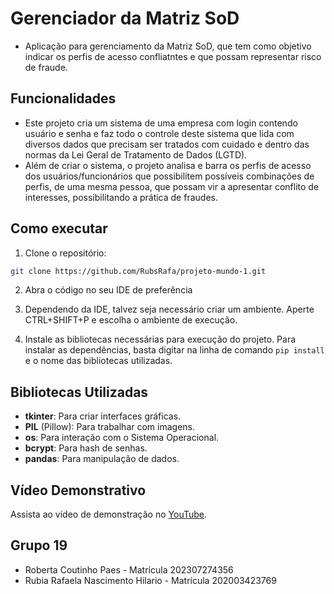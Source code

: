 # Gerenciador da Matriz SoD

- Aplicação para gerenciamento da Matriz SoD, que tem como objetivo indicar os perfis de acesso confliatntes e que possam representar risco de fraude.

## Funcionalidades

- Este projeto cria um sistema de uma empresa com login contendo usuário e senha e faz todo o controle deste sistema que lida com diversos dados que precisam ser tratados com cuidado e dentro das normas da Lei Geral de Tratamento de Dados (LGTD).
- Além de criar o sistema, o projeto analisa e barra os perfis de acesso dos usuários/funcionários que possibilitem possíveis combinações de perfis, de uma mesma pessoa, que possam vir a apresentar conflito de interesses, possibilitando a prática de fraudes.

## Como executar
1. Clone o repositório: 
```bash
git clone https://github.com/RubsRafa/projeto-mundo-1.git
```

2. Abra o código no seu IDE de preferência

3. Dependendo da IDE, talvez seja necessário criar um ambiente. Aperte CTRL+SHIFT+P e escolha o ambiente de execução.

3. Instale as bibliotecas necessárias para execução do projeto. Para instalar as dependências, basta digitar na linha de comando `pip install` e o nome das bibliotecas utilizadas.

## Bibliotecas Utilizadas
- __tkinter__: Para criar interfaces gráficas.
- __PIL__ (Pillow): Para trabalhar com imagens.
- __os__: Para interação com o Sistema Operacional.
- __bcrypt__: Para hash de senhas.
- __pandas__: Para manipulação de dados.

## Vídeo Demonstrativo

Assista ao vídeo de demonstração no [YouTube](https://www.youtube.com/watch?v=wYv_81VNJoQ).

## Grupo 19

- Roberta Coutinho Paes - Matrícula 202307274356
- Rubia Rafaela Nascimento Hilario - Matrícula 202003423769
